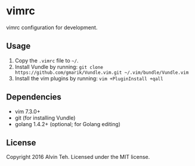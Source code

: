 # vimrc

vimrc configuration for development.

## Usage

1. Copy the `.vimrc` file to `~/`.
2. Install Vundle by running:
  `git clone https://github.com/gmarik/Vundle.vim.git ~/.vim/bundle/Vundle.vim`
3. Install the vim plugins by running:
  `vim +PluginInstall +qall`

## Dependencies

- vim 7.3.0+
- git (for installing Vundle)
- golang 1.4.2+ (optional; for Golang editing)

## License

Copyright 2016 Alvin Teh.
Licensed under the MIT license.
